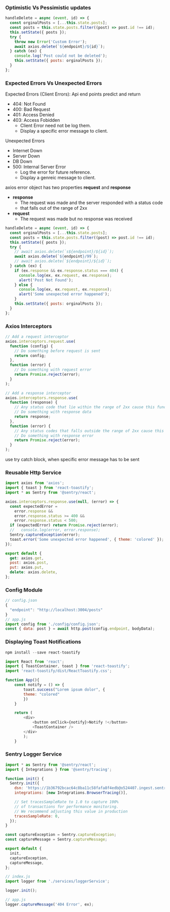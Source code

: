 ### Optimistic Vs Pessimistic updates

```js
handleDelete = async (event, id) => {
  const orginalPosts = [...this.state.posts];
  const posts = this.state.posts.filter((post) => post.id !== id);
  this.setState({ posts });
  try {
    throw new Error('Custom Error');
    await axios.delete(`${endpoint}/${id}`);
  } catch (ex) {
    console.log('Post could not be deleted');
    this.setState({ posts: orginalPosts });
  }
};
```

### Expected Errors Vs Unexpected Errors

Expected Errors (Client Errors): Api end points predict and return

- 404: Not Found
- 400: Bad Request
- 401: Access Denied
- 403: Access Fobidden
  - Client Error need not be log them.
  - Display a specific error message to client.

Unexpected Errors

- Internet Down
- Server Down
- DB Down
- 500: Internal Server Error
  - Log the error for future reference.
  - Display a genreic message to client.

axios error object has two properties **request** and **response**

- **response**
  - The request was made and the server responded with a status code
  - that falls out of the range of 2xx
- **request**
  - The request was made but no response was received

```js
handleDelete = async (event, id) => {
  const orginalPosts = [...this.state.posts];
  const posts = this.state.posts.filter((post) => post.id !== id);
  this.setState({ posts });
  try {
    // await axios.delete(`s${endpoint}/${id}`);
    await axios.delete(`${endpoint}/99`);
    // await axios.delete(`${endpoint}/${id}`);
  } catch (ex) {
    if (ex.response && ex.response.status === 404) {
      console.log(ex, ex.request, ex.response);
      alert('Post Not Found');
    } else {
      console.log(ex, ex.request, ex.response);
      alert('Some unexpected error happened');
    }
    this.setState({ posts: orginalPosts });
  }
};
```

### Axios Interceptors

```js
// Add a request interceptor
axios.interceptors.request.use(
  function (config) {
    // Do something before request is sent
    return config;
  },
  function (error) {
    // Do something with request error
    return Promise.reject(error);
  }
);

// Add a response interceptor
axios.interceptors.response.use(
  function (response) {
    // Any status code that lie within the range of 2xx cause this function to trigger
    // Do something with response data
    return response;
  },
  function (error) {
    // Any status codes that falls outside the range of 2xx cause this function to trigger
    // Do something with response error
    return Promise.reject(error);
  }
);
```

use try catch block, when specific error message has to be sent

### Reusable Http Service

```js
import axios from 'axios';
import { toast } from 'react-toastify';
import * as Sentry from '@sentry/react';

axios.interceptors.response.use(null, (error) => {
  const expectedError =
    error.response &&
    error.response.status >= 400 &&
    error.response.status < 500;
  if (expectedError) return Promise.reject(error);
  //   console.log(error, error.response);
  Sentry.captureException(error);
  toast.error('Some unexpected error happened', { theme: 'colored' });
});

export default {
  get: axios.get,
  post: axios.post,
  put: axios.put,
  delete: axios.delete,
};
```

### Config Module

```js
// config.json
{
  "endpoint": "http://localhost:3004/posts"
}
// app.js
import config from './config/config.json';
const { data: post } = await http.post(config.endpoint, bodyData);
```

### Displaying Toast Notifications

```js
npm install --save react-toastify

import React from 'react';
import { ToastContainer, toast } from 'react-toastify';
import 'react-toastify/dist/ReactToastify.css';

function App(){
    const notify = () => {
        toast.success("Lorem ipsum dolor", {
        theme: "colored"
        })
    }

    return (
        <div>
            <button onClick={notify}>Notify !</button>
            <ToastContainer />
        </div>
        );
    }
```

### Sentry Logger Service

```js
import * as Sentry from '@sentry/react';
import { Integrations } from '@sentry/tracing';

function init() {
  Sentry.init({
    dsn: 'https://1b36792bcac64c8ba11c58fafa8f4edb@o524407.ingest.sentry.io/6110039',
    integrations: [new Integrations.BrowserTracing()],

    // Set tracesSampleRate to 1.0 to capture 100%
    // of transactions for performance monitoring.
    // We recommend adjusting this value in production
    tracesSampleRate: 0,
  });
}

const captureException = Sentry.captureException;
const captureMessage = Sentry.captureMessage;

export default {
  init,
  captureException,
  captureMessage,
};

// index.js
import logger from './services/loggerService';

logger.init();

// app.js
logger.captureMessage('404 Error', ex);
```

